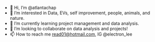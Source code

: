 - 👋 Hi, I’m @atlantachap
- 👀 I’m interested in Data, EVs, self improvement, people, animals, and nature.
- 🌱 I’m currently learning project management and data analysis.
- 💞️ I’m looking to collaborate on data analysis and projects!
- 📫 How to reach me read01@hotmail.com, IG @electron_lee

<!---
atlantachap/atlantachap is a ✨ special ✨ repository because its `README.md` (this file) appears on your GitHub profile.
You can click the Preview link to take a look at your changes.
--->
